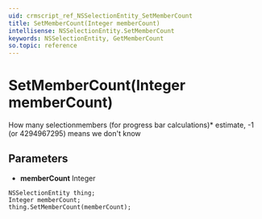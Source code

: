 ```yaml
---
uid: crmscript_ref_NSSelectionEntity_SetMemberCount
title: SetMemberCount(Integer memberCount)
intellisense: NSSelectionEntity.SetMemberCount
keywords: NSSelectionEntity, GetMemberCount
so.topic: reference
---
```


# SetMemberCount(Integer memberCount)

How many selectionmembers (for progress bar calculations)* estimate, -1 (or 4294967295) means we don't know

## Parameters

* **memberCount** Integer

```crmscript
NSSelectionEntity thing;
Integer memberCount;
thing.SetMemberCount(memberCount);
```

